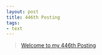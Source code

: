 ```yaml
---
layout: post
title: 446th Posting
tags: 
- text
---
```


> [Welcome to my 446th Posting](https://janghan-kor.tistory.com/1698)
